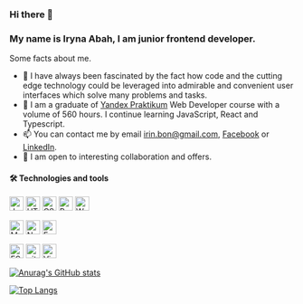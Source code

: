 ### Hi there 👋 
### My name is Iryna Abah, I am junior frontend developer.

Some facts about me.

- 🔭 I have always been fascinated by the fact how code and the cutting edge technology could be leveraged into admirable and convenient user interfaces which solve many problems and tasks. 
- 🌱 I am a graduate of [Yandex Praktikum](https://practicum.yandex.com/web/) Web Developer course with a volume of 560 hours. I continue learning JavaScript, React and Typescript.
- 📫 You can contact me by email irin.bon@gmail.com, [Facebook](https://www.facebook.com/irina.abah/) or [LinkedIn](https://www.linkedin.com/in/iryna-abah/).
- 👯 I am open to interesting collaboration and offers.

#### 🛠  Technologies and tools

<a name="learning-now"></a>

[<img src="https://img.shields.io/badge/JavaScript-282C34?logo=javascript&logoColor=F7DF1E" alt="JavaScript logo" title="JavaScript" height="25" />][tech_tools_anchor]
[<img src="https://img.shields.io/badge/HTML5-282C34?logo=html5&logoColor=E34F26" alt="HTML5 logo" title="HTML5" height="25" />][tech_tools_anchor]
[<img src="https://img.shields.io/badge/CSS3-282C34?logo=css3&logoColor=1572B6" alt="CSS3 logo" title="CSS3" height="25" />][tech_tools_anchor]
[<img src="https://img.shields.io/badge/React Native-282C34?logo=react&logoColor=61DAFB" alt="React Native logo" title="React Native" height="25" />][tech_tools_anchor]
[<img src="https://img.shields.io/badge/Webpack-282C34?logo=webpack&logoColor=8ED5FA" alt="Webpack logo" title="Webpack" height="25" />][tech_tools_anchor]
&nbsp;

[<img src="https://img.shields.io/badge/MongoDB-282C34?logo=mongodb&logoColor=47A248" alt="MongoDB logo" title="MongoDB" height="25" />][learning_next_anchor]
[<img src="https://img.shields.io/badge/Node.js-282C34?logo=node.js&logoColor=339933" alt="Node.js logo" title="Node.js" height="25" />][learning_next_anchor]
[<img src="https://img.shields.io/badge/Express-282C34?logo=express&logoColor=FFFFFF" alt="Express.js logo" title="Express.js" height="25" />][learning_next_anchor]
&nbsp;

[<img src="https://img.shields.io/badge/ESLint-282C34?logo=eslint&logoColor=4B32C3" alt="ESLint logo" title="ESLint" height="25" />][tech_tools_anchor]
[<img src="https://img.shields.io/badge/git-282C34?logo=git&logoColor=F05032" alt="git logo" title="git" height="25" />][tech_tools_anchor]
[<img src="https://img.shields.io/badge/VS%20Code-282C34?logo=visual-studio-code&logoColor=007ACC" alt="Visual Studio Code logo" title="Visual Studio Code" height="25" />][tech_tools_anchor]
&nbsp;

[tech_tools_anchor]: #bonjour--
[learning_now_anchor]: #learning-now
[learning_next_anchor]: #learning-next

[![Anurag's GitHub stats](https://github-readme-stats.vercel.app/api?username=Irina-abah&show_icons=true&&bg_color=40,FFFBBE,F3B7EF)](https://github.com/Irina-abah/github-readme-stats)

[![Top Langs](https://github-readme-stats.vercel.app/api/top-langs/?username=Irina-abah&layout=compact)](https://github.com/Irina-abah/github-readme-stats)



